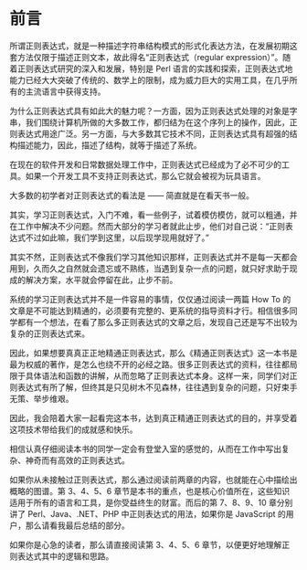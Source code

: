 # 前言

所谓正则表达式，就是一种描述字符串结构模式的形式化表达方法，在发展初期这套方法仅限于描述正则文本，故此得名“正则表达式（regular expression）”。随着正则表达式研究的深入和发展，特别是 Perl 语言的实践和探索，正则表达式地能力已经大大突破了传统的、数学上的限制，成为威力巨大的实用工具，在几乎所有的主流语言中获得支持。

为什么正则表达式具有如此大的魅力呢？一方面，因为正则表达式处理的对象是字串，我们围绕计算机所做的大多数工作，都归结为在这个序列上的操作，因此，正则表达式用途广泛。另一方面，与大多数其它技术不同，正则表达式具有超强的结构描述能力，因此，描述了结构，就等于描述了系统。

在现在的软件开发和日常数据处理工作中，正则表达式已经成为了必不可少的工具。如果一个开发工具不支持正则表达式，那么它就会被视为玩具语言。

大多数的初学者对正则表达式的看法是 —— 简直就是在看天书一般。

其实，学习正则表达式，入门不难，看一些例子，试着模仿模仿，就可以粗通，并在工作中解决不少问题。然而大部分的学习者就此止步，他们对自己说：“正则表达式不过如此嘛，我们学到这里，以后现学现用就好了。”

其实不然，正则表达式不像我们学习其他知识那样，正则表达式并不是每一天都会用到，久而久之自然就会遗忘或不熟练，当遇到复杂一点的问题，就只好求助于现成的解决方案，水平就会停留在此，止步不前。

系统的学习正则表达式并不是一件容易的事情，仅仅通过阅读一两篇 How To 的文章是不可能达到精通的，必须要有完整的、更系统的指导资料才行。相信很多同学都有一个想法，在看了那么多正则表达式的文章之后，发现自己还是写不出较为复杂的正则表达式来。

因此，如果想要真真正正地精通正则表达式，那么《精通正则表达式》这一本书是最为权威的著作，是怎么也绕不开的必经之路。很多正则表达式的资料，往往都局限于具体语法和函数的讲解，从而忽略了正则表达式本身。这样一来，同学们对正则表达式有所了解，但终其是只见树木不见森林，往往遇到复杂的问题，只好束手无策、举步维艰。

因此，我会陪着大家一起看完这本书，达到真正精通正则表达式的目的，并享受着这项技术带给我们的成就感和快乐。

相信认真仔细阅读本书的同学一定会有登堂入室的感觉的，从而在工作中写出复杂、神奇而有高效的正则表达式。

如果你从未接触过正则表达式，那么通过阅读前两章的内容，也就能在心中描绘出概略的图谱。第 3、4、5、6 章节是本书的重点，也是核心价值所在，这些知识适用于所有的语言和工具，是你受益终生的财富。而后的第 7、8、9、10 章分别讲了 Perl、Java、.NET、PHP 中正则表达式的用法，如果你是 JavaScript 的用户，那么请看我最后总结的部分。

如果你是心急的读者，那么请直接阅读第 3、4、5、6 章节，以便更好地理解正则表达式其中的逻辑和思路。

